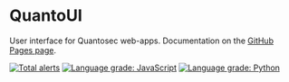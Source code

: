 # QuantoUI
User interface for Quantosec web-apps. Documentation on the [GitHub Pages page](https://quantosec.github.io/QuantoUI/).

[![Total alerts](https://img.shields.io/lgtm/alerts/g/Quantosec/QuantoUI.svg?logo=lgtm&logoWidth=18)](https://lgtm.com/projects/g/Quantosec/QuantoUI/alerts/)
[![Language grade: JavaScript](https://img.shields.io/lgtm/grade/javascript/g/Quantosec/QuantoUI.svg?logo=lgtm&logoWidth=18)](https://lgtm.com/projects/g/Quantosec/QuantoUI/context:javascript)
[![Language grade: Python](https://img.shields.io/lgtm/grade/python/g/Quantosec/QuantoUI.svg?logo=lgtm&logoWidth=18)](https://lgtm.com/projects/g/Quantosec/QuantoUI/context:python)
